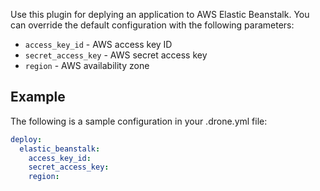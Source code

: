 Use this plugin for deplying an application to AWS Elastic Beanstalk. You can
override the default configuration with the following parameters:

* `access_key_id` - AWS access key ID
* `secret_access_key` - AWS secret access key
* `region` - AWS availability zone

## Example

The following is a sample configuration in your .drone.yml file:

```yaml
deploy:
  elastic_beanstalk:
    access_key_id:
    secret_access_key:
    region:
```
